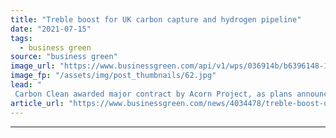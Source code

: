```yaml
---
title: "Treble boost for UK carbon capture and hydrogen pipeline"
date: "2021-07-15"
tags: 
  - business green
source: "business green"
image_url: "https://www.businessgreen.com/api/v1/wps/036914b/b6396148-19ab-4aad-8baa-3a7e50804cc6/3/Aldbrough-2-185x114.jpg"
image_fp: "/assets/img/post_thumbnails/62.jpg"
lead: "
 Carbon Clean awarded major contract by Acorn Project, as plans announced for major new Teesside CCS power project and proposals unveiled for world-leading hydrogen storage facilities ..."
article_url: "https://www.businessgreen.com/news/4034478/treble-boost-uk-carbon-capture-hydrogen-pipeline"
---
```


---
